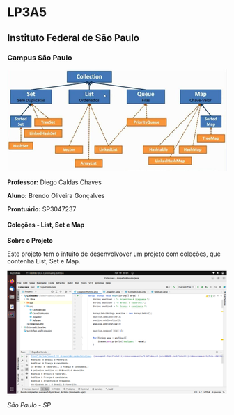 # LP3A5
## Instituto Federal de São Paulo
### Campus São Paulo

![IFSP](img4.jpg)

**Professor:** Diego Caldas Chaves

**Aluno:** Brendo Oliveira Gonçalves

**Prontuário:** SP3047237

#### Coleções - List, Set e Map

**Sobre o Projeto**

Este projeto tem o intuito de desenvolvover um projeto com coleções, que contenha List, Set e Map.


![IFSP](print1.png)

*São Paulo - SP*
